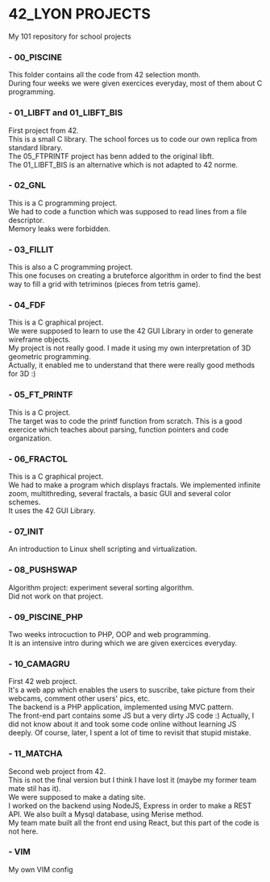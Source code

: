 # 42_LYON PROJECTS
My 101 repository for school projects

### - 00_PISCINE
This folder contains all the code from 42 selection month.<br>
During four weeks we were given exercices everyday, most of them about C programming.

### - 01_LIBFT and 01_LIBFT_BIS
First project from 42.<br>
This is a small C library. The school forces us to code our own replica from standard library.<br>
The 05_FTPRINTF project has benn added to the original libft.<br>
The 01_LIBFT_BIS is an alternative which is not adapted to 42 norme.

### - 02_GNL
This is a C programming project.<br>
We had to code a function which was supposed to read lines from a file descriptor.<br>
Memory leaks were forbidden.

### - 03_FILLIT
This is also a C programming project.<br>
This one focuses on creating a bruteforce algorithm in order to find the best way to fill a grid with tetriminos (pieces from tetris game).<br>

### - 04_FDF
This is a C graphical project.<br>
We were supposed to learn to use the 42 GUI Library in order to generate wireframe objects.<br>
My project is not really good. I made it using my own interpretation of 3D geometric programming.<br>
Actually, it enabled me to understand that there were really good methods for 3D :)

### - 05_FT_PRINTF
This is a C project.<br>
The target was to code the printf function from scratch. This is a good exercice which teaches about parsing, function pointers and code organization.

### - 06_FRACTOL
This is a C graphical project.<br>
We had to make a program which displays fractals. We implemented infinite zoom, multithreding, several fractals, a basic GUI and several color schemes.<br>
It uses the 42 GUI Library.

### - 07_INIT
An introduction to Linux shell scripting and virtualization.

### - 08_PUSHSWAP
Algorithm project: experiment several sorting algorithm.<br>
Did not work on that project.

### - 09_PISCINE_PHP
Two weeks introcuction to PHP, OOP and web programming.<br>
It is an intensive intro during which we are given exercices everyday.

### - 10_CAMAGRU
First 42 web project.<br>
It's a web app which enables the users to suscribe, take picture from their webcams, comment other users' pics, etc.<br>
The backend is a PHP application, implemented using MVC pattern.<br>
The front-end part contains some JS but a very dirty JS code :) Actually, I did not know about it and took some code online without learning JS deeply. Of course, later, I spent a lot of time to revisit that stupid mistake.

### - 11_MATCHA
Second web project from 42.<br>
This is not the final version but I think I have lost it (maybe my former team mate stil has it).<br>
We were supposed to make a dating site.<br>
I worked on the backend using NodeJS, Express in order to make a REST API. We also built a Mysql database, using Merise method.<br>
My team mate built all the front end using React, but this part of the code is not here.

### - VIM
My own VIM config

